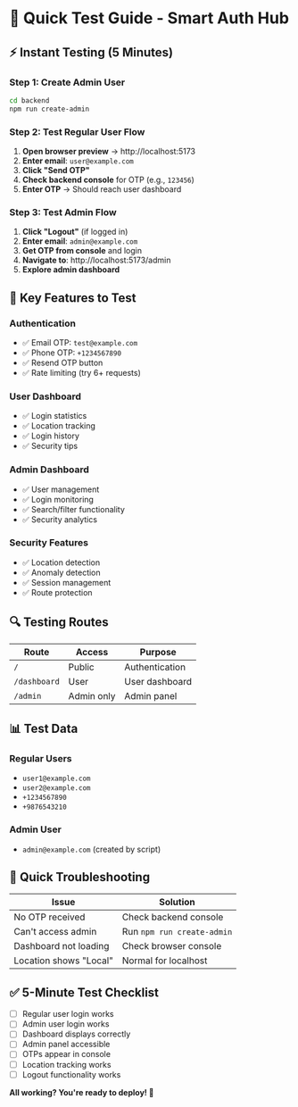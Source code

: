 # 🚀 Quick Test Guide - Smart Auth Hub

## ⚡ **Instant Testing (5 Minutes)**

### **Step 1: Create Admin User**
```bash
cd backend
npm run create-admin
```

### **Step 2: Test Regular User Flow**
1. **Open browser preview** → http://localhost:5173
2. **Enter email**: `user@example.com`
3. **Click "Send OTP"**
4. **Check backend console** for OTP (e.g., `123456`)
5. **Enter OTP** → Should reach user dashboard

### **Step 3: Test Admin Flow**
1. **Click "Logout"** (if logged in)
2. **Enter email**: `admin@example.com`
3. **Get OTP from console** and login
4. **Navigate to**: http://localhost:5173/admin
5. **Explore admin dashboard**

## 🎯 **Key Features to Test**

### **Authentication**
- ✅ Email OTP: `test@example.com`
- ✅ Phone OTP: `+1234567890`
- ✅ Resend OTP button
- ✅ Rate limiting (try 6+ requests)

### **User Dashboard**
- ✅ Login statistics
- ✅ Location tracking
- ✅ Login history
- ✅ Security tips

### **Admin Dashboard**
- ✅ User management
- ✅ Login monitoring
- ✅ Search/filter functionality
- ✅ Security analytics

### **Security Features**
- ✅ Location detection
- ✅ Anomaly detection
- ✅ Session management
- ✅ Route protection

## 🔍 **Testing Routes**

| Route | Access | Purpose |
|-------|--------|---------|
| `/` | Public | Authentication |
| `/dashboard` | User | User dashboard |
| `/admin` | Admin only | Admin panel |

## 📊 **Test Data**

### **Regular Users**
- `user1@example.com`
- `user2@example.com`
- `+1234567890`
- `+9876543210`

### **Admin User**
- `admin@example.com` (created by script)

## 🐛 **Quick Troubleshooting**

| Issue | Solution |
|-------|----------|
| No OTP received | Check backend console |
| Can't access admin | Run `npm run create-admin` |
| Dashboard not loading | Check browser console |
| Location shows "Local" | Normal for localhost |

## ✅ **5-Minute Test Checklist**

- [ ] Regular user login works
- [ ] Admin user login works
- [ ] Dashboard displays correctly
- [ ] Admin panel accessible
- [ ] OTPs appear in console
- [ ] Location tracking works
- [ ] Logout functionality works

**All working? You're ready to deploy! 🎉**
